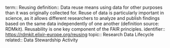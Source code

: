 term:: Reusing
definition:: Data reuse means using data for other purposes than it was originally collected for. Reuse of data is particularly important in science, as it allows different researchers to analyze and publish findings based on the same data independently of one another (definition source: RDMkit). Reusability is one key component of the FAIR principles.
identifier:: https://rdmkit.elixir-europe.org/reusing
topic:: Research Data Lifecycle
related:: Data Stewardship Activity